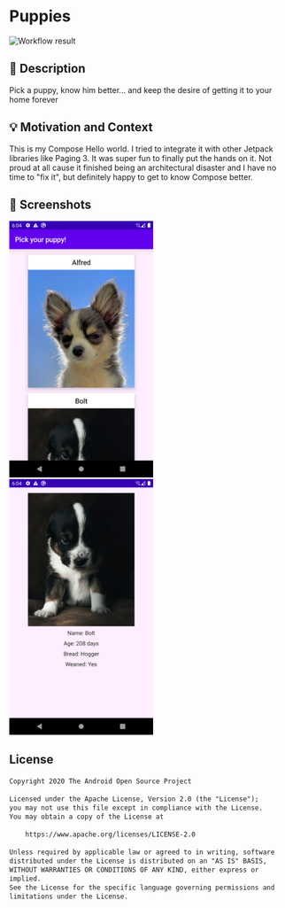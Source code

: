 # Puppies

<!--- Replace <OWNER> with your Github Username and <REPOSITORY> with the name of your repository. -->
<!--- You can find both of these in the url bar when you open your repository in github. -->
![Workflow result](https://github.com/rayarteagas/devchallenge/workflows/Check/badge.svg)


## :scroll: Description
Pick a puppy, know him better... and keep the desire of getting it to your home forever


## :bulb: Motivation and Context
This is my Compose Hello world. I tried to integrate it with other Jetpack libraries like Paging 3. It was super fun to finally put the hands on it.
Not proud at all cause it finished being an architectural disaster and I have no time to "fix it", but definitely happy to get to know Compose better.


## :camera_flash: Screenshots
<!-- You can add more screenshots here if you like -->
<img src="/results/screenshot_1.png" width="260">&emsp;<img src="/results/screenshot_2.png" width="260">

## License
```
Copyright 2020 The Android Open Source Project

Licensed under the Apache License, Version 2.0 (the "License");
you may not use this file except in compliance with the License.
You may obtain a copy of the License at

    https://www.apache.org/licenses/LICENSE-2.0

Unless required by applicable law or agreed to in writing, software
distributed under the License is distributed on an "AS IS" BASIS,
WITHOUT WARRANTIES OR CONDITIONS OF ANY KIND, either express or implied.
See the License for the specific language governing permissions and
limitations under the License.
```
